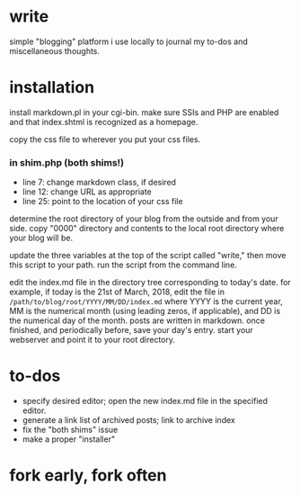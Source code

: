 # write
simple "blogging" platform i use locally to journal my to-dos and miscellaneous thoughts.

# installation
install markdown.pl in your cgi-bin. make sure SSIs and PHP are enabled and that index.shtml is recognized as a homepage.

copy the css file to wherever you put your css files.

### in shim.php (both shims!)
- line 7: change markdown class, if desired
- line 12: change URL as appropriate
- line 25: point to the location of your css file

determine the root directory of your blog from the outside and from your side. copy "0000" directory and contents to the local root directory where your blog will be.

update the three variables at the top of the script called "write," then move this script to your path. run the script from the command line.

edit the index.md file in the directory tree corresponding to today's date. for example, if today is the 21st of March, 2018, edit the file in `/path/to/blog/root/YYYY/MM/DD/index.md` where YYYY is the current year, MM is the numerical month (using leading zeros, if applicable), and DD is the numerical day of the month. posts are written in markdown. once finished, and periodically before, save your day's entry. start your webserver and point it to your root directory.

# to-dos
- specify desired editor; open the new index.md file in the specified editor.
- generate a link list of archived posts; link to archive index
- fix the "both shims" issue
- make a proper "installer"

# fork early, fork often
